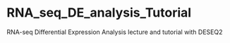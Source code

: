 # RNA_seq_DE_analysis_Tutorial

RNA-seq Differential Expression Analysis lecture and tutorial with DESEQ2
